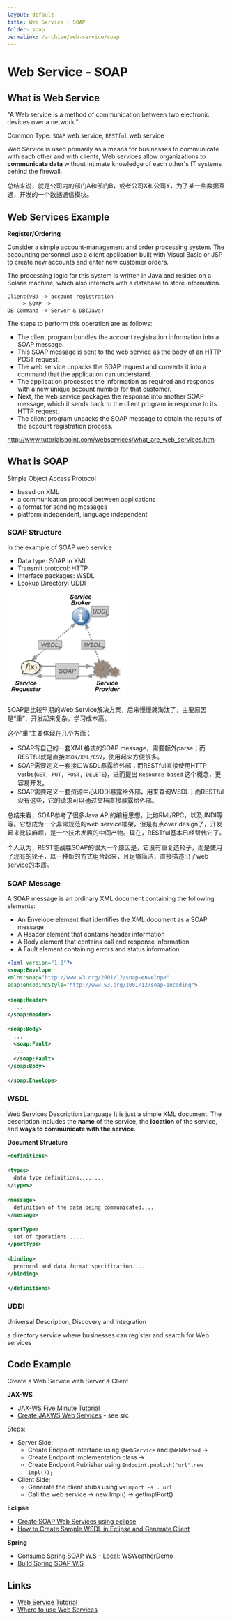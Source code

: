```yaml
---
layout: default
title: Web Service - SOAP
folder: soap
permalink: /archive/web-service/soap
---
```


# Web Service - SOAP

## What is Web Service

"A Web service is a method of communication between two electronic devices over a network."

Common Type: `SOAP` web service, `RESTful` web service

Web Service is used primarily as a means for businesses to communicate with each other and with clients, Web services allow organizations to **communicate data** without intimate knowledge of each other's IT systems behind the firewall.

总结来说，就是公司内的部门A和部门B，或者公司X和公司Y，为了某一些数据互通，开发的一个数据通信模块。

## Web Services Example

**Register/Ordering**

Consider a simple account-management and order processing system. The accounting personnel use a client application built with Visual Basic or JSP to create new accounts and enter new customer orders.

The processing logic for this system is written in Java and resides on a Solaris machine, which also interacts with a database to store information.

~~~
Client(VB) -> account registration
	-> SOAP ->
DB Command -> Server & DB(Java)
~~~

The steps to perform this operation are as follows:

- The client program bundles the account registration information into a SOAP message.
- This SOAP message is sent to the web service as the body of an HTTP POST request.
- The web service unpacks the SOAP request and converts it into a command that the application can understand.
- The application processes the information as required and responds with a new unique account number for that customer.
- Next, the web service packages the response into another SOAP message, which it sends back to the client program in response to its HTTP request.
- The client program unpacks the SOAP message to obtain the results of the account registration process.

<http://www.tutorialspoint.com/webservices/what_are_web_services.htm>

## What is SOAP

Simple Object Access Protocol

- based on XML
- a communication protocol between applications
- a format for sending messages
- platform independent, language independent

### SOAP Structure

In the example of SOAP web service

- Data type: SOAP in XML
- Transmit protocol: HTTP
- Interface packages: WSDL
- Lookup Directory: UDDI

![web service](./img/web-service.png)

SOAP是比较早期的Web Service解决方案，后来慢慢就淘汰了，主要原因是“重”，开发起来复杂，学习成本高。

这个“重”主要体现在几个方面：
- SOAP有自己的一套XML格式的SOAP message，需要额外parse；而RESTful就是直接`JSON/XML/CSV`，使用起来方便很多。
- SOAP需要定义一套接口WSDL暴露给外部；而RESTful直接使用HTTP verbs(`GET, PUT, POST, DELETE`)，进而提出 `Resource-based` 这个概念，更容易开发。
- SOAP需要定义一套资源中心UDDI暴露给外部，用来查询WSDL；而RESTful没有这些，它的请求可以通过文档直接暴露给外部。

总结来看，SOAP参考了很多Java API的编程思想，比如RMI/RPC，以及JNDI等等。它想成为一个非常规范的web service框架，但是有点over design了，开发起来比较麻烦，是一个技术发展的中间产物。现在，RESTful基本已经替代它了。

个人认为，REST能战胜SOAP的很大一个原因是，它没有重复造轮子，而是使用了现有的轮子，以一种新的方式组合起来，且足够简洁，直接描述出了web service的本质。

### SOAP Message

A SOAP message is an ordinary XML document containing the following elements:

- An Envelope element that identifies the XML document as a SOAP message
- A Header element that contains header information
- A Body element that contains call and response information
- A Fault element containing errors and status information

~~~ xml
<?xml version="1.0"?>
<soap:Envelope
xmlns:soap="http://www.w3.org/2001/12/soap-envelope"
soap:encodingStyle="http://www.w3.org/2001/12/soap-encoding">

<soap:Header>
  ...
</soap:Header>

<soap:Body>
  ...
  <soap:Fault>
  ...
  </soap:Fault>
</soap:Body>

</soap:Envelope>
~~~

### WSDL

Web Services Description Language
It is just a simple XML document.
The description includes the **name** of the service, the **location** of the service, and **ways to communicate with the service**.

**Document Structure**

~~~ xml
<definitions>

<types>
  data type definitions........
</types>

<message>
  definition of the data being communicated....
</message>

<portType>
  set of operations......
</portType>

<binding>
  protocol and data format specification....
</binding>

</definitions>
~~~

### UDDI

Universal Description, Discovery and Integration

a directory service where businesses can register and search for Web services

## Code Example

Create a Web Service with Server & Client

**JAX-WS**

- [JAX-WS Five Minute Tutorial](http://java.dzone.com/articles/jax-ws-hello-world)
- [Create JAXWS Web Services](http://www.java2blog.com/2013/03/jaxws-web-service-eclipse-tutorial.html) - see src

Steps:

- Server Side:
	- Create Endpoint Interface using `@WebService` and `@WebMethod` ->
  - Create Endpoint Implementation class ->
  - Create Endpoint Publisher using `Endpoint.publish("url",new impl());`
- Client Side:
  - Generate the client stubs using `wsimport -s . url`
  - Call the web service -> new Impl() -> getImplPort()

**Eclipse**

- [Create SOAP Web Services using eclipse](http://www.java2blog.com/2013/03/soap-web-service-example-in-java-using.html)
- [How to Create Sample WSDL in Eclipse and Generate Client](http://crunchify.com/create-sample-wsdl-in-eclipse-and-generate-client/)

**Spring**

- [Consume Spring SOAP W.S](https://spring.io/guides/gs/consuming-web-service/) - Local: WSWeatherDemo
- [Build Spring SOAP W.S](http://briansjavablog.blogspot.com/2013/01/spring-web-services-tutorial.html)

## Links

- [Web Service Tutorial](http://www.java2blog.com/2013/03/soap-web-service-tutorial.html)
- [Where to use Web Services](http://www.computerworld.com/article/2566429/app-development/book-excerpt--when-to-use-web-services.html)
